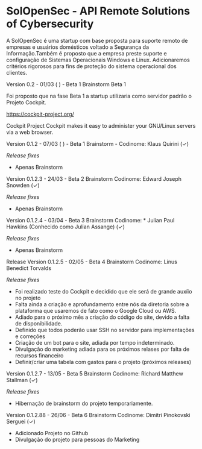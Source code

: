 # SolOpenSec - API Remote Solutions of Cybersecurity 

A SolOpenSec é uma startup com base proposta para suporte remoto de empresas e usuários domésticos voltado a Segurança da Informação.Também é proposto que a empresa preste suporte e configuração de Sistemas Operacionais Windows e Linux. Adicionaremos critérios rigorosos para fins de proteção do sistema operacional dos clientes.

Version 0.2 - 01/03 ( ) - Beta 1 Brainstorm Beta 1 

Foi proposto que na fase Beta 1 a startup utilizaria como servidor padrão o Projeto Cockpit. 


https://cockpit-project.org/

Cockpit Project 
Cockpit makes it easy to administer your GNU/Linux servers via a web browser. 

Version 0.1.2 - 07/03 ( ) - Beta 1 Brainstorm - Codinome:  Klaus Quirini  (✓) 
 
 *Release fixes*   
 - Apenas Brainstorm 


Version 0.1.2.3  - 24/03  - Beta 2 Brainstorm 
Codinome: Edward Joseph Snowden (✓) 
 
 *Release fixes*   
 - Apenas Brainstorm
 
 

Version 0.1.2.4 - 03/04  - Beta 3 Brainstorm 
Codinome: * Julian Paul Hawkins  (Conhecido como Julian Assange) (✓)

*Release fixes*   
 - Apenas Brainstorm


Release Version 0.1.2.5 - 02/05 - Beta 4  Brainstorm 
Codinome: Linus Benedict Torvalds 

*Release fixes* 

* Foi realizado teste do Cockpit e decidido que ele será de grande auxíio no projeto 
* Falta ainda a criação e aprofundamento entre nós da diretoria sobre a plataforma que usaremos de fato como o Google Cloud ou AWS. 
* Adiado para o próximo mês a criação do código do site, devido a falta de disponibilidade. 
* Definido que todos poderão usar SSH no servidor para implementações e correções 
* Criação de um bot para o site, adiada por tempo indeterminado. 
* Divulgação do marketing adiada para os próximos relases por falta de recursos financeiro
* Definir/criar uma tabela com gastos para o projeto (próximos releases) 


Version 0.1.2.7 - 13/05 - Beta 5 
Brainstorm 
Codinome:  Richard Matthew Stallman (✓)

*Release fixes* 
 - Hibernação de brainstorm do projeto temporariamente. 
 
 
 Version 0.1.2.88 - 26/06 - Beta 6 
 Brainstorm 
 Codinome: Dimitri Pinokovski Serguei (✓)
 
 - Adicionado Projeto no Github 
 - Divulgação do projeto para pessoas do Marketing
 



